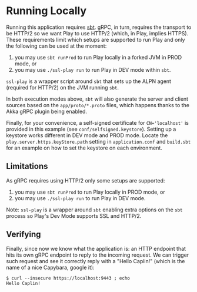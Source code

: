 # Running Locally

Running this application requires [sbt](http://www.scala-sbt.org/). gRPC, in turn, requires the transport to be 
HTTP/2 so we want Play to use HTTP/2 (which, in Play, implies HTTPS). These requirements limit which setups are 
supported to run Play and only the following can be used at the moment:

1. you may use `sbt runProd` to run Play locally in a forked JVM in PROD mode, or
1. you may use `./ssl-play run` to run Play in DEV mode within `sbt`.

`ssl-play` is a wrapper script around `sbt` that sets up the ALPN agent (required for HTTP/2) on the JVM running `sbt`.  

In both execution modes above, `sbt` will also generate the server and client sources based on the `app/proto/*.proto` 
files, which happens thanks to the Akka gRPC plugin being enabled. 

Finally, for your convenience, a self-signed certificate for 
`CN='localhost'` is provided in this example (see `conf/selfsigned.keystore`). Setting 
up a keystore works different in DEV mode and PROD mode. Locate the `play.server.https.keyStore.path` setting in 
`application.conf` and `build.sbt` for an example on how to set the keystore on each environment.

## Limitations

As gRPC requires using HTTP/2 only some setups are supported:
 
1. you may use `sbt runProd` to run Play locally in PROD mode, or
1. you may use `./ssl-play run` to run Play in DEV mode.

Note: `ssl-play` is a wrapper around `sbt` enabling extra options on the `sbt` process so Play's Dev Mode 
supports SSL and HTTP/2.

## Verifying

Finally, since now we know what the application is: an HTTP endpoint that hits its own gRPC endpoint to reply to the incoming request. 
We can trigger such request and see it correctly reply with a "Hello Caplin!" (which is the name of a nice Capybara, google it):

```
$ curl --insecure https://localhost:9443 ; echo
Hello Caplin!
```
